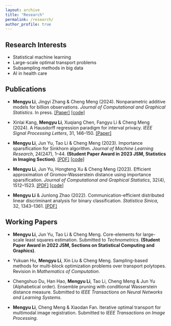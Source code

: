 ```yaml
---
layout: archive
title: "Research"
permalink: /research/
author_profile: true
---
```


Research Interests
------
* Statistical machine learning
* Large-scale optimal transport problems
* Subsampling methods in big data
* AI in health care

Publications
------
* **Mengyu Li**, Jingyi Zhang & Cheng Meng (2024). Nonparametric additive models for billion observations. *Journal of Computational and Graphical Statistics*. In press.
[[Paper]](https://www.tandfonline.com/doi/full/10.1080/10618600.2024.2319684) [[code]](https://github.com/Mengyu8042/Core-NAM)

* Xinlai Kang, **Mengyu Li**, Xuqiang Chen, Fangyu Li & Cheng Meng (2024). A Hausdorff regression paradigm for interval privacy. *IEEE Signal Processing Letters*, 31, 146–150.
[[Paper]](https://ieeexplore.ieee.org/document/10365205)

* **Mengyu Li**, Jun Yu, Tao Li & Cheng Meng (2023). Importance sparsification for Sinkhorn algorithm. *Journal of Machine Learning Research*, 24(247), 1–44. 
**(Student Paper Award in 2023 JSM, Statistics in Imaging Section)**.
[[PDF]](https://www.jmlr.org/papers/volume24/22-1311/22-1311.pdf) [[code]](https://github.com/Mengyu8042/Spar-Sink)

* **Mengyu Li**, Jun Yu, Hongteng Xu & Cheng Meng (2023). Efficient approximation of Gromov-Wasserstein distance using importance sparsification. *Journal of Computational and Graphical Statistics*, 32(4), 1512–1523.
[[PDF]](https://arxiv.org/pdf/2205.13573.pdf) [[code]](https://github.com/Mengyu8042/Spar-GW)

* **Mengyu Li** & Junlong Zhao (2022). Communication-efficient distributed linear discriminant analysis for binary classification. *Statistica Sinica*, 32, 1343–1361.
[[PDF]](https://www3.stat.sinica.edu.tw/statistica/oldpdf/A32n308.pdf)

Working Papers
------
* **Mengyu Li**, Jun Yu, Tao Li & Cheng Meng. Core-elements for large-scale least squares estimation. Submitted to *Technometrics*. 
**(Student Paper Award in 2022 JSM, Sections on Statistical Computing and Graphics)**.

* Yukuan Hu, **Mengyu Li**, Xin Liu & Cheng Meng. Sampling-based methods for multi-block optimization problems over transport polytopes. Revision in *Mathematics of Computation*.

* Chengshuo Du, Han Hao, **Mengyu Li**, Tao Li, Cheng Meng & Jun Yu (Alphabetical order). Ensemble pruning with conditional Wasserstein distance measure. Submitted to *IEEE Transactions on Neural Networks and Learning Systems*.

* **Mengyu Li**, Cheng Meng & Xiaodan Fan. Iterative optimal transport for multimodal image registration. Submitted to *IEEE Transactions on Image Processing*. 